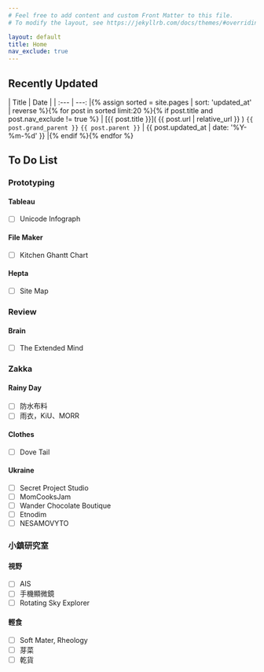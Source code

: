 ```yaml
---
# Feel free to add content and custom Front Matter to this file.
# To modify the layout, see https://jekyllrb.com/docs/themes/#overriding-theme-defaults

layout: default
title: Home
nav_exclude: true
---
```

## Recently Updated

| Title      | Date     |
| :---       |     ---: |{% assign sorted = site.pages | sort: 'updated_at' | reverse %}{% for post in sorted limit:20 %}{% if post.title and post.nav_exclude != true %}
| [{{ post.title }}]( {{ post.url | relative_url }} ) `{{ post.grand_parent }}` `{{ post.parent }}` | {{ post.updated_at  | date: '%Y-%m-%d' }} |{% endif %}{% endfor %}

## To Do List

### Prototyping

#### Tableau

  - [ ] Unicode Infograph

#### File Maker

  - [ ] Kitchen Ghantt Chart

#### Hepta

  - [ ] Site Map

### Review

#### Brain

  - [ ] The Extended Mind

### Zakka

#### Rainy Day

  - [ ] 防水布料
  - [ ] 雨衣，KiU、MORR

#### Clothes

  - [ ] Dove Tail

#### Ukraine

  - [ ] Secret Project Studio
  - [ ] MomCooksJam
  - [ ] Wander Chocolate Boutique
  - [ ] Etnodim
  - [ ] NESAMOVYTO

### 小鎮研究室

#### 視野

  - [ ] AIS
  - [ ] 手機顯微鏡
  - [ ] Rotating Sky Explorer

#### 輕食

  - [ ] Soft Mater, Rheology
  - [ ] 芽菜
  - [ ] 乾貨
